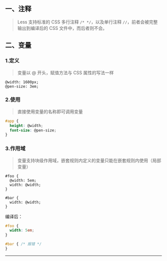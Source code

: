 ## 一、注释

> Less 支持标准的 CSS 多行注释 `/* */`，以及单行注释 `//`，前者会被完整输出到编译后的 CSS 文件中，而后者则不会。
## 二、变量

### 1.定义

> 变量以 @ 开头，赋值方法与 CSS 属性的写法一样

```less
@width: 1600px;
@pen-size: 3em;
```

### 2.使用

> 直接使用变量的名称即可调用变量

```scss
#app {
  height: @width;
  font-size: @pen-size;
}
```

### 3.作用域

> 变量支持块级作用域，嵌套规则内定义的变量只能在嵌套规则内使用（局部变量）

```less
#foo {
  @width: 5em;
  width: @width;
}

#bar {
  width: @width;
}
```

编译后：

```css
#foo {
  width: 5em;
}

#bar { /* 报错 */
}
```

---


